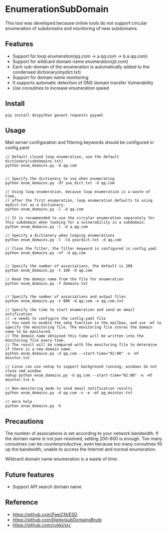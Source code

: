 # EnumerationSubDomain
This tool was developed because online tools do not support circular enumeration of subdomains and monitoring of new subdomains.

## Features
- Support for loop enumeration(qq.com -> a.qq.com -> b.a.qq.com)
- Support for wildcard domain name enumeration(jd.com)
- Each sub-domain of the enumeration is automatically added to the condensed dictionary(mydict.txt)
- Support for domain name monitoring
- It supports automatic detection of DNS domain transfer Vulnerability
- Use coroutines to increase enumeration speed  

## Install
```
pip install dnspython gevent requests pyyaml
```

## Usage
Mail server configuration and filtering keywords should be configured in config.yaml


```
// Default closed loop enumeration, use the default dictionary(subdomains.txt)
python enum_domains.py -d qq.com


// Specify the dictionary to use when enumerating
python enum_domains.py -df you_dict.txt -d qq.com

// Using loop enumeration, because loop enumeration is a waste of time,
// after the first enumeration, loop enumeration defaults to using mydict.txt as a dictionary.
python enum_domains.py -l -d qq.com

// It is recommended to use the circular enumeration separately for this subdomain when looking for a vulnerability in a subdomain.
python enum_domains.py -l -d a.qq.com

// Specify a dictionary when looping enumerations
python enum_domains.py -l -ld yourdict.txt -d qq.com

// Close the filter, the filter keyword is configured in config.yaml
python enum_domains.py -nf -d qq.com


// Specify the number of associations, the default is 200
python enum_domains.py -t 100 -d qq.com

// Read the domain name from the file for enumeration
python enum_domains.py -f domains.txt


// Specify the number of associations and output files
python enum_domains.py -t 800 -d qq.com -o qq.com.txt

// Specify the time to start enumeration and send an email notification
// -e needs to configure the config.yaml file
// You need to enable the smtp function in the mailbox, and use -mf to specify the monitoring file. The monitoring file stores the domain name to be monitored.
// The domain name obtained this time will be written into the monitoring file every time.
// The result will be compared with the monitoring file to determine if there is a new domain name.
python enum_domains.py -d qq.com --start-time="02:00" -e -mf mointor.txt

// Linux can use nohup to support background running, windows do not close cmd window
nohup python enum_domains.py -d qq.com --start-time="02:00" -e -mf mointor.txt &

// Non-monitoring mode to send email notification results
python enum_domains.py -d qq.com -n -e -mf qq_mointor.txt

// more help
python enum_domains.py -h

```
## Precautions
The number of associations is set according to your network bandwidth. If the domain name is not pan-resolved, setting 200-800 is enough.
Too many coroutines can be counterproductive, even because too many coroutines fill up the bandwidth, unable to access the Internet and normal enumeration.

Wildcard domain name enumeration is a waste of time.

## Future features
- Support API search domain name

## Reference
- https://github.com/FeeiCN/ESD
- https://github.com/lijiejie/subDomainsBrute
- https://github.com/cvkki/src
